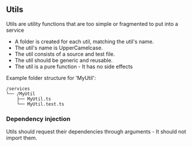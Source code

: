 ## Utils

Utils are utility functions that are too simple or fragmented to put into a service

- A folder is created for each util, matching the util's name.
- The util's name is UpperCamelcase.
- The util consists of a source and test file.
- The util should be generic and reusable.
- The util is a pure function - It has no side effects

Example folder structure for 'MyUtil':
```
/services
└── /MyUtil
    ├── MyUtil.ts
    └── MyUtil.test.ts
```

### Dependency injection

Utils should request their dependencies through arguments - It should not import them.

